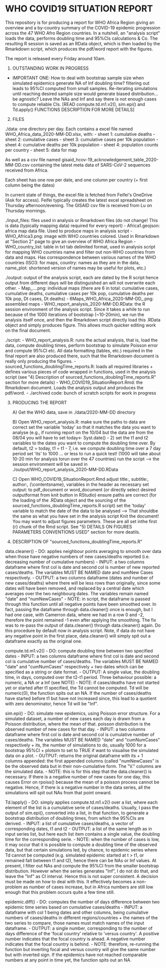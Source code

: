 # WHO COVID19 SITUATION REPORT

This repository is for producing a report for WHO Africa Region giving an overview and a by-country summary of the COVID-19 epidemic progression across the 47 WHO Afro Region countries.
In a nutshell, an "analysis script" loads the data, performs doubling time and 95%CIs calculations & Co. The resulting R session is saved as an RData object, which is then loaded by the Rmarkdown script, which produces the pdf/word report with the figures.

The report is released every Friday around 10am.


1) OUTSTANDING WORK IN PROGRESS

- IMPORTANT ONE: How to deal with bootstrap sample size when simulated epidemics generate NA of Inf doubling time? filtering out leads to 95%CI computed from small samples. Re-iterating simulations until reaching desired sample size would generate biased distribution... be agnostic? Leave the NAs and Inf and say there is not enough cases to compute reliable CIs. [READ compute.td.m1.v2(), sim.epi() and Td.apply() FUNCTIONS DESCRIPTION FOR MORE DETAILS]


2) FILES

./data: one directory per day. Each contains a excel file named WHO_Africa_data_2020-MM-DD.xlsx, with:
	- sheet 1: cumulative deaths
	- sheet 2: cumulative cases
	- sheet 3: cumulative cases per 10k population
	- sheet 4: cumulative deaths per 10k population
	- sheet 4: population counts per country
	- sheet 5: data for map

As well as a csv file named gisaid_hcov-19_acknowledgement_table_2020-MM-DD.csv containing the latest meta data of SARS-CoV-2 sequences received from Africa.

Each sheet has one row per date, and one column per country (+ first column being the dates)

In current state of things, the excel file is fetched from Feifei's OneDrive (Ask for access). Feifei typically creates the latest excel spreadsheet on Thursday afternoon/evening. The GISAID csv file is received from Lu on Thursday mornings. 


./input_files: files used in analysis or Rmarkdown files (do not change! This is data (typically mapping data) required for every report)
	- Africa1.geojson: africa map data file. Used to produce maps in analysis script
	- WHO_Africa3.png: image with WHO countries colored. Used in Rmarkdown at "Section 2" page to give an overview of WHO Africa Region
	- WHO_country_list: table in txt tab delimited format, used in analysis script for mapping WHO countries name and filter out non-WHO countries from data and maps. Has correspondence between various names of the WHO countries (ISO3: for maps, country: names as they are in the data, name_plot: shortened version of names may be useful for plots, etc.)

./output: output of the analysis script, each are dated by the R script hence output from different days will be distinguished an will not overwrite each other.
	- Map_....png: individual maps (there are 6 in total: cumulative cases, cumulative deaths, cumulative cases per 10k pop, cumulative deaths per 10k pop, Dt cases, Dt deaths)
	- 6Maps_WHO_Africa_2020-MM-DD_.png: assembled maps
	- WHO_report_analysis_2020-MM-DD.RData: the R session environment of the analysis script. Since it takes a while to run because of the 1000 iterations of bootstrap (~10-20min), we run the analysis itself once, and then the Rmarkdown script directly load this .RData object and simply produces figure. This allows much quicker editing work on the final document.

./script:
	- WHO_report_analysis.R: runs the actual analysis, that is, load the data, compute doubling times, perform bootstrap to simulate Poisson error and compute 95%CI etc. All data formatting (tables, etc.) required in the final report are also produced there, such that the Rmarkdown document is really only producing the figures.
	- sourced_functions_doublingTime_reports.R: loads all required libraries + defines various pieces of code wrapped in functions, used in the analysis script (see "4) Description of sourced_functions_doublingTime_reports.R" section for more details)
	- WHO_COVID19_SituationReport.Rmd: the Rmarkdown document. Loads the analysis output and produces the pdf/word.
	- ./archived code: bunch of scratch scripts for work in progress


3) PRODUCING THE REPORT

	A) Get the WHO data, save in ./data/2020-MM-DD directory

	B) Open WHO_report_analysis.R:
			make sure the paths to data are correct
			set the variable 'today' so that it matches the data you want to analyse (e.g., if running report on the 10/04 but the data are from the 08/04 you will have to set today<- Syst.date() - 2)
			set the t1 and t2 variables to the dates you want to compute the doubling time over. By default, t2 = today, t1 = t1 - 7, i.e. we compute doubling time over a 7 day period
			set 'its' to 1000 ... or less to run a quick test! (1000 will take about 10-20 min for analysis torun over the 47 countries)
			run the script --> the session environment  will be saved in ./output/WHO_report_analysis_2020-MM-DD.RData

	C) Open WHO_COVID19_SituationReport.Rmd
			adjust title:, subtitle:, author:, {\contentsname}, variables in the header as necessary
			set output: to pdf_document or word_document (or directly select desired outputformat from knit button in RStudio)
			ensure paths are correct (for the loading of the .RData object and the sourcing of the sourced_functions_doublingTime_reports.R script)
			set the 'today' variable to match the date of the data to be analysed --> That shouldbe the same as what you have set in the analysis script
			Knit the document!
			You may want to adjust figures parameters. These are all set inthe first {r} chunk of the Rmd script. See "5) DETAILS ON FIGURES PARAMETERS CONVENTIONS USED" section for more deatils.



4) DESCRIPTION OF "sourced_functions_doublingTime_reports.R"


data.cleaner()
	- DO: applies neighbour points averaging to smooth over data when those have negative numbers of new cases/deaths reported (i.e. decreasing number of cumulative numbers)
	- INPUT: a two columns dataframe where first col is date and second col is number of new reported cases/deaths. The variables MUST BE NAMED date and numNew Cases respectively.
	- OUTPUT: a two columns dataframe (dates and number of new cases/deaths) where there will be less rows than originally, since some dates will have been removed, and replaced by a central date which averages over the two neighbourg dates. The variables remain named "date" and "numNewCases"
	- NOTE: in script, the dataframe is passed through this function until all negative points have been smoothed over. In fact, passing the dataframe through data.cleaner() once is enough, but I had one case, with Camerron data, where we had in a row 0 and -2, therefore the point remained -1 even after applying the smoothing. The fix was to re-pass the output of data.cleaner() through data.cleaner() again. Do this procedure by default now in analysis script. Note, if data do not have any negative point in the first place, data.cleaner() will simply spit out a dataframe exactly as the original one.

compute.td.m1.v2()
	- DO: compute doubling time between two specified dates
	- INPUT: a two columns dataframe where first col is date and second col is cumulative number of cases/deaths. The variables MUST BE NAMED "date" and "cumNumCases" respectively + two dates which can be specified as a string or date format.
	- OUTPUT: A single value, the doubling time, in days, computed over the t2-t1 period. Three behaviour possible: a numeric, a NA or a Inf (see NOTE)
	- NOTE: if cases/deaths have not started yet or started after t1 specified, the Td cannot be computed. Td will be numeric(0), the function spits out an NA. If the number of cases/deaths have started before t1 but have not increased since, this lead to a quotient with zero denominator, hence Td will be "Inf".

sim.epi()
	- DO: simulate new epidemics, using Poisson error structure. For a simulated dataset, a number of new cases each day is drawn from a Poisson distribution, where the mean of that. poisson distribution is the observed number of new cases for that day.
	- INPUT: a two columns dataframe where first col is date and second col is cumulative number of cases/deaths. The variables MUST BE NAMED "date" and "cumNumCases" respectively + its, the number of simulations to do, usually 1000 for a bootstrap 95%CI + plotsim to set to TRUE if want to visualise the simulated data on a plot.
	- OUTPUT: returns the original dataframe with its + 1 columns appended: the first appended columns (called "numNewCases" is be the observed data but in their non-cumulative form. The "V." columns are the simulated data.
	- NOTE: this is for this step that the data.cleaner() is necessary. If there is a negative number of new cases for one day, this causes Error on rpoiss() because the mean of a poisson process cannot be negative. Hence, if there is a negative number in the data series, all the simulations will spit out NAs from that point onward.

Td.lapply()
	- DO: simply applies compute.td.m1.v2() over a list, where each element of the list is a cumulative serie of cases/deaths. Usually, I pass the output of sim.epi(), converted into a list, in that function, to generate a bootstrap distribution of doubling times, from which the 95%CIs are derived.
	- INPUT: a list of cumulative cases/deaths, a vector of corresponding dates, t1 and t2
	- OUTPUT: a list of the same length as in input series list, but here each list item contains a single value, the doubling time for the corresponding serie.
	- NOTE: when the number of cases is low, it may occur that it is possible to compute a doubling time of the observed data, but that certain simulations led, by chance, to epidemic series where Td cannot be computed (e.g. simulated epidemic started at t > t1, or remained falt between t1 and t2), hence there can be NAs or Inf values. At present, I filter out NAs and compute the 95%CI from the smaller bootstrap distribution. However when the series generates "Inf", I do not do that, and leave the "Inf" as CI interval. Hence this is not super consistent. A decision must be made on how to deal with this. It effectively becomes a non-problem as number of cases increase, but in Africa numbers are still low enough that this problem occurs quite a few time still.


epidemic.diff()
	- DO: computes the number of days difference between two epidemic time series based on cumulative cases/deaths
	- INPUT: a dataframe with col 1 being dates and other columns, being cumulative numbers of cases/deaths in different regions/countries + the names of the two series to compare, those names must match names of the input dataframe.
	- OUTPUT: a single number, corresponding to the number of days difference of the 'focal country' relative to 'versus country'. A positive number indicates that the focal country is ahead. A negative number indicates that the focal country is behind.
	- NOTE: therefore, re-running the function but inverting focal and versus country will give the same number but with inverted sign. If the epidemics have not reached comparable numbers at any point in time yet, the function spits out an NA.



























